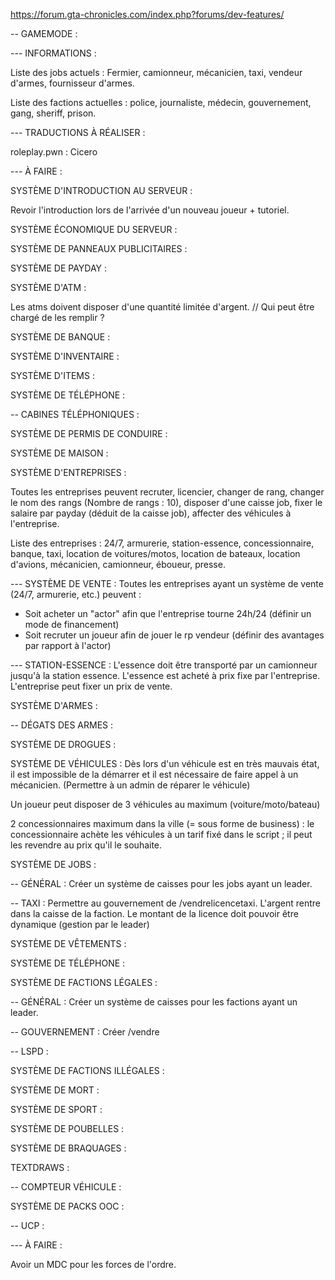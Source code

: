 
https://forum.gta-chronicles.com/index.php?forums/dev-features/

-- GAMEMODE :

--- INFORMATIONS :

Liste des jobs actuels : Fermier, camionneur, mécanicien, taxi, vendeur d'armes, fournisseur d'armes.

Liste des factions actuelles : police, journaliste, médecin, gouvernement, gang, sheriff, prison.

--- TRADUCTIONS À RÉALISER :

roleplay.pwn : Cicero

--- À FAIRE : 

SYSTÈME D'INTRODUCTION AU SERVEUR :

Revoir l'introduction lors de l'arrivée d'un nouveau joueur + tutoriel.

SYSTÈME ÉCONOMIQUE DU SERVEUR :

SYSTÈME DE PANNEAUX PUBLICITAIRES :

SYSTÈME DE PAYDAY :

SYSTÈME D'ATM :

Les atms doivent disposer d'une quantité limitée d'argent. // Qui peut être chargé de les remplir ?

SYSTÈME DE BANQUE :

SYSTÈME D'INVENTAIRE :

SYSTÈME D'ITEMS :

SYSTÈME DE TÉLÉPHONE :

-- CABINES TÉLÉPHONIQUES :

SYSTÈME DE PERMIS DE CONDUIRE :

SYSTÈME DE MAISON :

SYSTÈME D'ENTREPRISES :

Toutes les entreprises peuvent recruter, licencier, changer de rang, changer le nom des rangs (Nombre de rangs : 10), disposer d'une caisse job, fixer le salaire par payday (déduit de la caisse job), affecter des véhicules à l'entreprise.

Liste des entreprises : 24/7, armurerie, station-essence, concessionnaire, banque, taxi, location de voitures/motos, location de bateaux, location d'avions, mécanicien, camionneur, éboueur, presse.

--- SYSTÈME DE VENTE :
Toutes les entreprises ayant un système de vente (24/7, armurerie, etc.) peuvent :
- Soit acheter un "actor" afin que l'entreprise tourne 24h/24 (définir un mode de financement)
- Soit recruter un joueur afin de jouer le rp vendeur (définir des avantages par rapport à l'actor)

--- STATION-ESSENCE :
L'essence doit être transporté par un camionneur jusqu'à la station essence.
L'essence est acheté à prix fixe par l'entreprise.
L'entreprise peut fixer un prix de vente.

SYSTÈME D'ARMES :

-- DÉGATS DES ARMES :

SYSTÈME DE DROGUES :

SYSTÈME DE VÉHICULES :
Dès lors d'un véhicule est en très mauvais état, il est impossible de la démarrer et il est nécessaire de faire appel à un mécanicien. (Permettre à un admin de réparer le véhicule)

Un joueur peut disposer de 3 véhicules au maximum (voiture/moto/bateau)

2 concessionnaires maximum dans la ville (= sous forme de business) : le concessionnaire achète les véhicules à un tarif fixé dans le script ; il peut les revendre au prix qu'il le souhaite.

SYSTÈME DE JOBS :

-- GÉNÉRAL : Créer un système de caisses pour les jobs ayant un leader.

-- TAXI : Permettre au gouvernement de /vendrelicencetaxi. L'argent rentre dans la caisse de la faction. Le montant de la licence doit pouvoir être dynamique (gestion par le leader)

SYSTÈME DE VÊTEMENTS :

SYSTÈME DE TÉLÉPHONE :

SYSTÈME DE FACTIONS LÉGALES :

-- GÉNÉRAL : Créer un système de caisses pour les factions ayant un leader.

-- GOUVERNEMENT : Créer /vendre

-- LSPD : 

SYSTÈME DE FACTIONS ILLÉGALES :

SYSTÈME DE MORT :

SYSTÈME DE SPORT :

SYSTÈME DE POUBELLES :

SYSTÈME DE BRAQUAGES :

TEXTDRAWS :

-- COMPTEUR VÉHICULE :

SYSTÈME DE PACKS OOC :

-- UCP :

--- À FAIRE :

Avoir un MDC pour les forces de l'ordre.
